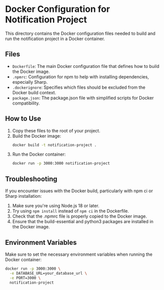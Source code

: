 # Docker Configuration for Notification Project

This directory contains the Docker configuration files needed to build and run the notification project in a Docker container.

## Files

- `Dockerfile`: The main Docker configuration file that defines how to build the Docker image.
- `.npmrc`: Configuration for npm to help with installing dependencies, especially Sharp.
- `.dockerignore`: Specifies which files should be excluded from the Docker build context.
- `package.json`: The package.json file with simplified scripts for Docker compatibility.

## How to Use

1. Copy these files to the root of your project.
2. Build the Docker image:
   ```bash
   docker build -t notification-project .
   ```
3. Run the Docker container:
   ```bash
   docker run -p 3000:3000 notification-project
   ```

## Troubleshooting

If you encounter issues with the Docker build, particularly with npm ci or Sharp installation:

1. Make sure you're using Node.js 18 or later.
2. Try using `npm install` instead of `npm ci` in the Dockerfile.
3. Check that the .npmrc file is properly copied to the Docker image.
4. Ensure that the build-essential and python3 packages are installed in the Docker image.

## Environment Variables

Make sure to set the necessary environment variables when running the Docker container:

```bash
docker run -p 3000:3000 \
  -e DATABASE_URL=your_database_url \
  -e PORT=3000 \
  notification-project
```
